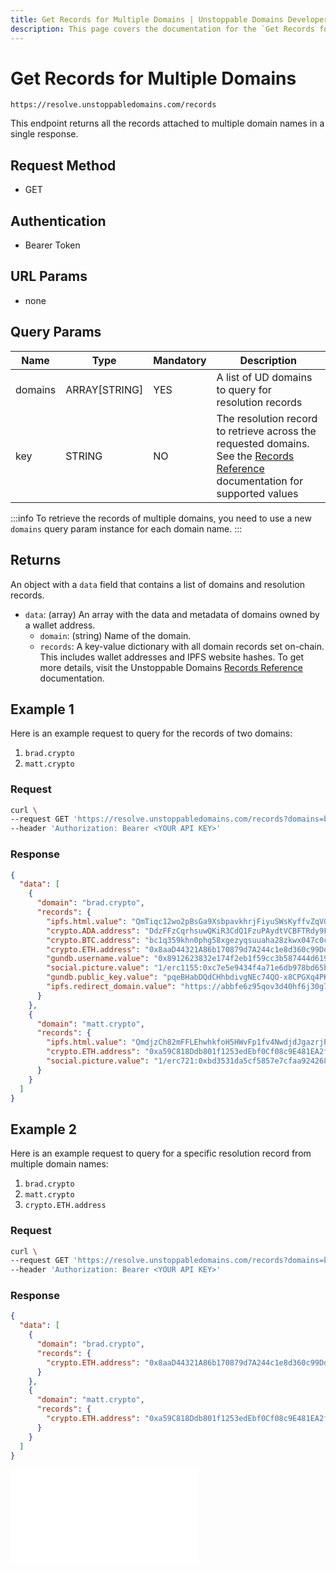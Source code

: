 ```yaml
---
title: Get Records for Multiple Domains | Unstoppable Domains Developer Portal
description: This page covers the documentation for the `Get Records for Multiple Domains` endpoint.
---
```


# Get Records for Multiple Domains

```
https://resolve.unstoppabledomains.com/records
```

This endpoint returns all the records attached to multiple domain names in a single response.

## Request Method

* GET

## Authentication

* Bearer Token

## URL Params

* none

## Query Params

| Name | Type | Mandatory | Description |
| - | - | - | - |
| domains | ARRAY[STRING] | YES | A list of UD domains to query for resolution records |
| key | STRING | NO | The resolution record to retrieve across the requested domains. See the [Records Reference](/developer-toolkit/reference/records-reference.md) documentation for supported values |

:::info
To retrieve the records of multiple domains, you need to use a new `domains` query param instance for each domain name.
:::

## Returns

An object with a `data` field that contains a list of domains and resolution records.

* `data`: (array) An array with the data and metadata of domains owned by a wallet address.
    * `domain`: (string) Name of the domain.
    * `records`: A key-value dictionary with all domain records set on-chain. This includes wallet addresses and IPFS website hashes. To get more details, visit the Unstoppable Domains [Records Reference](/developer-toolkit/reference/records-reference.md) documentation.

## Example 1

Here is an example request to query for the records of two domains:

1. `brad.crypto`
2. `matt.crypto`

### Request

```bash
curl \
--request GET 'https://resolve.unstoppabledomains.com/records?domains=brad.crypto&domains=matt.crypto' \
--header 'Authorization: Bearer <YOUR API KEY>'
```

### Response

```json
{
  "data": [
    {
      "domain": "brad.crypto",
      "records": {
        "ipfs.html.value": "QmTiqc12wo2pBsGa9XsbpavkhrjFiyuSWsKyffvZqVGtut",
        "crypto.ADA.address": "DdzFFzCqrhsuwQKiR3CdQ1FzuPAydtVCBFTRdy9FPKepAHEoXCee2qrio975M4cEbqYwZBsWJTNyrJ8NLJmAReSwAakQEHWBEd2HvSS7",
        "crypto.BTC.address": "bc1q359khn0phg58xgezyqsuuaha28zkwx047c0c3y",
        "crypto.ETH.address": "0x8aaD44321A86b170879d7A244c1e8d360c99DdA8",
        "gundb.username.value": "0x8912623832e174f2eb1f59cc3b587444d619376ad5bf10070e937e0dc22b9ffb2e3ae059e6ebf729f87746b2f71e5d88ec99c1fb3c7c49b8617e2520d474c48e1c",
        "social.picture.value": "1/erc1155:0xc7e5e9434f4a71e6db978bd65b4d61d3593e5f27/14317",
        "gundb.public_key.value": "pqeBHabDQdCHhbdivgNEc74QO-x8CPGXq4PKWgfIzhY.7WJR5cZFuSyh1bFwx0GWzjmrim0T5Y6Bp0SSK0im3nI",
        "ipfs.redirect_domain.value": "https://abbfe6z95qov3d40hf6j30g7auo7afhp.mypinata.cloud/ipfs/Qme54oEzRkgooJbCDr78vzKAWcv6DDEZqRhhDyDtzgrZP6"
      }
    },
    {
      "domain": "matt.crypto",
      "records": {
        "ipfs.html.value": "QmdjzCh82mFFLEhwhkfoH5HWvFp1fv4NwdjdJgazrjPsFy",
        "crypto.ETH.address": "0xa59C818Ddb801f1253edEbf0Cf08c9E481EA2fE5",
        "social.picture.value": "1/erc721:0xbd3531da5cf5857e7cfaa92426877b022e612cf8/395"
      }
    }
  ]
}
```

## Example 2

Here is an example request to query for a specific resolution record from multiple domain names:

1. `brad.crypto`
2. `matt.crypto`
3. `crypto.ETH.address`

### Request

```bash
curl \
--request GET 'https://resolve.unstoppabledomains.com/records?domains=brad.crypto&domains=matt.crypto&key=crypto.ETH.address' \
--header 'Authorization: Bearer <YOUR API KEY>'
```

### Response

```json
{
  "data": [
    {
      "domain": "brad.crypto",
      "records": {
        "crypto.ETH.address": "0x8aaD44321A86b170879d7A244c1e8d360c99DdA8"
      }
    },
    {
      "domain": "matt.crypto",
      "records": {
        "crypto.ETH.address": "0xa59C818Ddb801f1253edEbf0Cf08c9E481EA2fE5"
      }
    }
  ]
}
```

<embed src="/snippets/_discord.md" />
